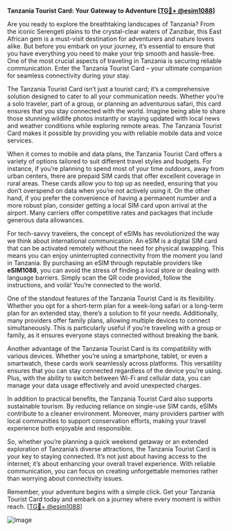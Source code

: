 **Tanzania Tourist Card: Your Gateway to Adventure [[TG💪+ @esim1088](https://t.me/s/esim1088)]**

Are you ready to explore the breathtaking landscapes of Tanzania? From the iconic Serengeti plains to the crystal-clear waters of Zanzibar, this East African gem is a must-visit destination for adventurers and nature lovers alike. But before you embark on your journey, it’s essential to ensure that you have everything you need to make your trip smooth and hassle-free. One of the most crucial aspects of traveling in Tanzania is securing reliable communication. Enter the Tanzania Tourist Card – your ultimate companion for seamless connectivity during your stay.

The Tanzania Tourist Card isn’t just a tourist card; it’s a comprehensive solution designed to cater to all your communication needs. Whether you’re a solo traveler, part of a group, or planning an adventurous safari, this card ensures that you stay connected with the world. Imagine being able to share those stunning wildlife photos instantly or staying updated with local news and weather conditions while exploring remote areas. The Tanzania Tourist Card makes it possible by providing you with reliable mobile data and voice services.

When it comes to mobile and data plans, the Tanzania Tourist Card offers a variety of options tailored to suit different travel styles and budgets. For instance, if you’re planning to spend most of your time outdoors, away from urban centers, there are prepaid SIM cards that offer excellent coverage in rural areas. These cards allow you to top up as needed, ensuring that you don’t overspend on data when you’re not actively using it. On the other hand, if you prefer the convenience of having a permanent number and a more robust plan, consider getting a local SIM card upon arrival at the airport. Many carriers offer competitive rates and packages that include generous data allowances.

For tech-savvy travelers, the concept of eSIMs has revolutionized the way we think about international communication. An eSIM is a digital SIM card that can be activated remotely without the need for physical swapping. This means you can enjoy uninterrupted connectivity from the moment you land in Tanzania. By purchasing an eSIM through reputable providers like **eSIM1088**, you can avoid the stress of finding a local store or dealing with language barriers. Simply scan the QR code provided, follow the instructions, and voilà! You’re connected to the world.

One of the standout features of the Tanzania Tourist Card is its flexibility. Whether you opt for a short-term plan for a week-long safari or a long-term plan for an extended stay, there’s a solution to fit your needs. Additionally, many providers offer family plans, allowing multiple devices to connect simultaneously. This is particularly useful if you’re traveling with a group or family, as it ensures everyone stays connected without breaking the bank.

Another advantage of the Tanzania Tourist Card is its compatibility with various devices. Whether you’re using a smartphone, tablet, or even a smartwatch, these cards work seamlessly across platforms. This versatility ensures that you can stay connected regardless of the device you’re using. Plus, with the ability to switch between Wi-Fi and cellular data, you can manage your data usage effectively and avoid unexpected charges.

In addition to practical benefits, the Tanzania Tourist Card also supports sustainable tourism. By reducing reliance on single-use SIM cards, eSIMs contribute to a cleaner environment. Moreover, many providers partner with local communities to support conservation efforts, making your travel experience both enjoyable and responsible.

So, whether you’re planning a quick weekend getaway or an extended exploration of Tanzania’s diverse attractions, the Tanzania Tourist Card is your key to staying connected. It’s not just about having access to the internet; it’s about enhancing your overall travel experience. With reliable communication, you can focus on creating unforgettable memories rather than worrying about connectivity issues.

Remember, your adventure begins with a simple click. Get your Tanzania Tourist Card today and embark on a journey where every moment is within reach. [[TG💪+ @esim1088](https://t.me/s/esim1088)]

![Image](https://i.postimg.cc/Y0z9fWf4/image.png)